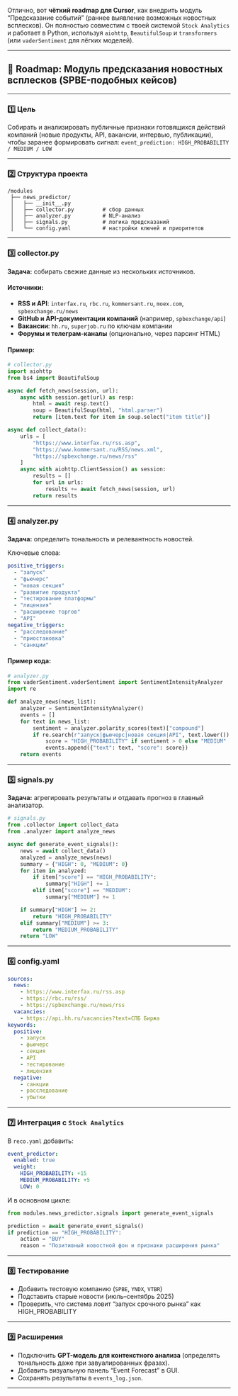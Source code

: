 Отлично, вот **чёткий roadmap для Cursor**, как внедрить модуль “Предсказание событий” (раннее выявление возможных новостных всплесков).
Он полностью совместим с твоей системой `Stock Analytics` и работает в Python, используя `aiohttp`, `BeautifulSoup` и `transformers` (или `vaderSentiment` для лёгких моделей).

---

## 🚀 Roadmap: Модуль предсказания новостных всплесков (SPBE-подобных кейсов)

---

### **1️⃣ Цель**

Собирать и анализировать публичные признаки готовящихся действий компаний
(новые продукты, API, вакансии, интервью, публикации), чтобы заранее формировать сигнал:
`event_prediction: HIGH_PROBABILITY / MEDIUM / LOW`

---

### **2️⃣ Структура проекта**

```
/modules
 ├── news_predictor/
 │   ├── __init__.py
 │   ├── collector.py         # сбор данных
 │   ├── analyzer.py          # NLP-анализ
 │   ├── signals.py           # логика предсказаний
 │   └── config.yaml          # настройки ключей и приоритетов
```

---

### **3️⃣ collector.py**

**Задача:** собирать свежие данные из нескольких источников.

#### Источники:

* **RSS и API**: `interfax.ru`, `rbc.ru`, `kommersant.ru`, `moex.com`, `spbexchange.ru/news`
* **GitHub и API-документации компаний** (например, `spbexchange/api`)
* **Вакансии**: `hh.ru`, `superjob.ru` по ключам компании
* **Форумы и телеграм-каналы** (опционально, через парсинг HTML)

#### Пример:

```python
# collector.py
import aiohttp
from bs4 import BeautifulSoup

async def fetch_news(session, url):
    async with session.get(url) as resp:
        html = await resp.text()
        soup = BeautifulSoup(html, "html.parser")
        return [item.text for item in soup.select("item title")]

async def collect_data():
    urls = [
        "https://www.interfax.ru/rss.asp",
        "https://www.kommersant.ru/RSS/news.xml",
        "https://spbexchange.ru/news/rss"
    ]
    async with aiohttp.ClientSession() as session:
        results = []
        for url in urls:
            results += await fetch_news(session, url)
        return results
```

---

### **4️⃣ analyzer.py**

**Задача:** определить тональность и релевантность новостей.

Ключевые слова:

```yaml
positive_triggers:
  - "запуск"
  - "фьючерс"
  - "новая секция"
  - "развитие продукта"
  - "тестирование платформы"
  - "лицензия"
  - "расширение торгов"
  - "API"
negative_triggers:
  - "расследование"
  - "приостановка"
  - "санкции"
```

#### Пример кода:

```python
# analyzer.py
from vaderSentiment.vaderSentiment import SentimentIntensityAnalyzer
import re

def analyze_news(news_list):
    analyzer = SentimentIntensityAnalyzer()
    events = []
    for text in news_list:
        sentiment = analyzer.polarity_scores(text)["compound"]
        if re.search(r"запуск|фьючерс|новая секция|API", text.lower()):
            score = "HIGH_PROBABILITY" if sentiment > 0 else "MEDIUM"
            events.append({"text": text, "score": score})
    return events
```

---

### **5️⃣ signals.py**

**Задача:** агрегировать результаты и отдавать прогноз в главный анализатор.

```python
# signals.py
from .collector import collect_data
from .analyzer import analyze_news

async def generate_event_signals():
    news = await collect_data()
    analyzed = analyze_news(news)
    summary = {"HIGH": 0, "MEDIUM": 0}
    for item in analyzed:
        if item["score"] == "HIGH_PROBABILITY":
            summary["HIGH"] += 1
        elif item["score"] == "MEDIUM":
            summary["MEDIUM"] += 1

    if summary["HIGH"] >= 2:
        return "HIGH_PROBABILITY"
    elif summary["MEDIUM"] >= 3:
        return "MEDIUM_PROBABILITY"
    return "LOW"
```

---

### **6️⃣ config.yaml**

```yaml
sources:
  news:
    - https://www.interfax.ru/rss.asp
    - https://rbc.ru/rss/
    - https://spbexchange.ru/news/rss
  vacancies:
    - https://api.hh.ru/vacancies?text=СПБ Биржа
keywords:
  positive:
    - запуск
    - фьючерс
    - секция
    - API
    - тестирование
    - лицензия
  negative:
    - санкции
    - расследование
    - убытки
```

---

### **7️⃣ Интеграция с `Stock Analytics`**

В `reco.yaml` добавить:

```yaml
event_predictor:
  enabled: true
  weight:
    HIGH_PROBABILITY: +15
    MEDIUM_PROBABILITY: +5
    LOW: 0
```

И в основном цикле:

```python
from modules.news_predictor.signals import generate_event_signals

prediction = await generate_event_signals()
if prediction == "HIGH_PROBABILITY":
    action = "BUY"
    reason = "Позитивный новостной фон и признаки расширения рынка"
```

---

### **8️⃣ Тестирование**

* Добавить тестовую компанию (`SPBE`, `YNDX`, `VTBR`)
* Подставить старые новости (июль–сентябрь 2025)
* Проверить, что система ловит “запуск срочного рынка” как HIGH_PROBABILITY

---

### **9️⃣ Расширения**

* Подключить **GPT-модель для контекстного анализа** (определять тональность даже при завуалированных фразах).
* Добавить визуальную панель “Event Forecast” в GUI.
* Сохранять результаты в `events_log.json`.

---
